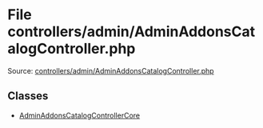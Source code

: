 File controllers/admin/AdminAddonsCatalogController.php
=========

Source: [controllers/admin/AdminAddonsCatalogController.php](https://github.com/PrestaShop/PrestaShop/blob/1.5.0.9/controllers/admin/AdminAddonsCatalogController.php)


Classes
-------

* [AdminAddonsCatalogControllerCore](class.AdminAddonsCatalogControllerCore.md)

